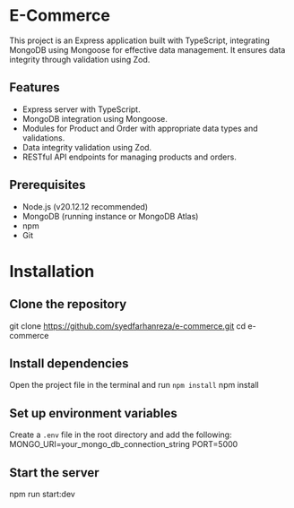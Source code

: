 # E-Commerce
This project is an Express application built with TypeScript, integrating MongoDB using Mongoose for effective data management. It ensures data integrity through validation using Zod.

## Features

- Express server with TypeScript.
- MongoDB integration using Mongoose.
- Modules for Product and Order with appropriate data types and validations.
- Data integrity validation using Zod.
- RESTful API endpoints for managing products and orders.

## Prerequisites

- Node.js (v20.12.12 recommended)
- MongoDB (running instance or MongoDB Atlas)
- npm
- Git

# Installation 
## Clone the repository
git clone  https://github.com/syedfarhanreza/e-commerce.git
cd e-commerce

## Install dependencies
Open the project file in the terminal and run `npm install`
npm install

## Set up environment variables
Create a `.env`  file in the root directory and add the following:
MONGO_URI=your_mongo_db_connection_string
PORT=5000

## Start the server
npm run start:dev










